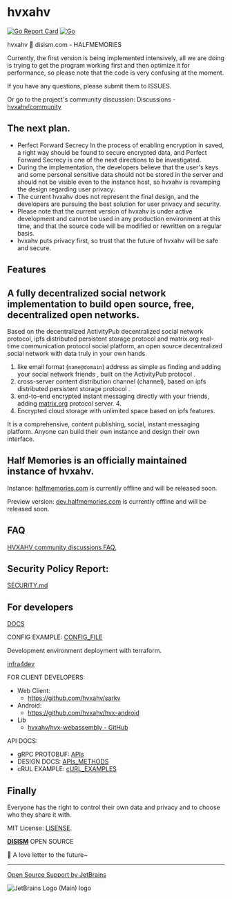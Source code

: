 # hvxahv

[![Go Report Card](https://goreportcard.com/badge/github.com/hvxahv/hvx)](https://goreportcard.com/report/github.com/hvxahv/hvxahv) [![Go](https://github.com/hvxahv/hvxahv/actions/workflows/lint.yml/badge.svg)](https://github.com/hvxahv/hvxahv/actions/workflows/lint.yml)

hvxahv 💜 disism.com - HALFMEMORIES

Currently, the first version is being implemented intensively, all we are doing is trying to get the program working first and then optimize it for performance, so please note that the code is very confusing at the moment.

If you have any questions, please submit them to ISSUES.

Or go to the project's community discussion: Discussions - [hvxahv/community](github.com)

## The next plan.
- Perfect Forward Secrecy In the process of enabling encryption in saved, a right way should be found to secure encrypted data, and Perfect Forward Secrecy is one of the next directions to be investigated.
- During the implementation, the developers believe that the user's keys and some personal sensitive data should not be stored in the server and should not be visible even to the instance host, so hvxahv is revamping the design regarding user privacy.
- The current hvxahv does not represent the final design, and the developers are pursuing the best solution for user privacy and security.
- Please note that the current version of hvxahv is under active development and cannot be used in any production environment at this time, and that the source code will be modified or rewritten on a regular basis.
- hvxahv puts privacy first, so trust that the future of hvxahv will be safe and secure.


## Features
## A fully decentralized social network implementation to build open source, free, decentralized open networks.

Based on the decentralized ActivityPub decentralized social network protocol, ipfs distributed persistent storage protocol and matrix.org real-time communication protocol social platform, an open source decentralized social network with data truly in your own hands.

1. like email format (`name@domain`) address as simple as finding and adding your social network friends , built on the ActivityPub protocol .
2. cross-server content distribution channel (channel), based on ipfs distributed persistent storage protocol .
3. end-to-end encrypted instant messaging directly with your friends, adding [matrix.org](http://matrix.org) protocol server. 4.
4. Encrypted cloud storage with unlimited space based on ipfs features.

It is a comprehensive, content publishing, social, instant messaging platform. Anyone can build their own instance and design their own interface.


## Half Memories is an officially maintained instance of hvxahv.

Instance: [halfmemories.com](https://halfmemories.com) is currently offline and will be released soon.

Preview version: [dev.halfmemories.com](https://dev.halfmemories.com) is currently offline and will be released soon.

## FAQ

[HVXAHV community discussions FAQ.](https://github.com/hvxahv/community/discussions/2)

## Security Policy Report:

[SECURITY.md](./SECURITY.md)

## For developers

[DOCS](./docs)

CONFIG EXAMPLE: [CONFIG_FILE](./conf)

Development environment deployment with terraform.

[infra4dev](https://github.com/hvxahv/infra4dev)

FOR CLIENT DEVELOPERS:

- Web Client:
    - https://github.com/hvxahv/sarkv
- Android:
    - https://github.com/hvxahv/hvx-android
- Lib
    - [hvxahv/hvx-webassembly - GitHub](https://github.com/hvxahv/hvx-webassembly)

API DOCS:

- gRPC PROTOBUF: [APIs](./APIs)
- DESIGN DOCS: [APIs_METHODS](./docs/APIs_METHODS.md)
- cRUL EXAMPLE: [cURL_EXAMPLES](./docs/cURL_EXAMPLES)


## Finally

Everyone has the right to control their own data and privacy and to choose who they share it with.

MIT License: [LISENSE](https://github.com/hvxahv/hvxahv/blob/main/LICENSE).

[**DISISM**](https://disism.com) OPEN SOURCE


🍬 A love letter to the future~

---

[Open Source Support by JetBrains](https://jb.gg/OpenSourceSupport)

![JetBrains Logo (Main) logo](https://resources.jetbrains.com/storage/products/company/brand/logos/jb_beam.svg)
